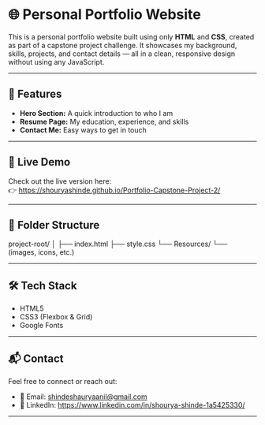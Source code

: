 # 🌐 Personal Portfolio Website

This is a personal portfolio website built using only **HTML** and **CSS**, created as part of a capstone project challenge. It showcases my background, skills, projects, and contact details — all in a clean, responsive design without using any JavaScript.

---

## 🧾 Features

- **Hero Section:** A quick introduction to who I am  
- **Resume Page:** My education, experience, and skills   
- **Contact Me:** Easy ways to get in touch

---

## 🔗 Live Demo

Check out the live version here:  
👉 https://shouryashinde.github.io/Portfolio-Capstone-Project-2/

---

## 📁 Folder Structure

project-root/
│
├── index.html
├── style.css
└── Resources/
└── (images, icons, etc.)

---

## 🛠 Tech Stack

- HTML5  
- CSS3 (Flexbox & Grid)  
- Google Fonts  

---


## 📬 Contact

Feel free to connect or reach out:

- 📧 Email: shindeshauryaanil@gmail.com
- 💼 LinkedIn: https://www.linkedin.com/in/shourya-shinde-1a5425330/

---
